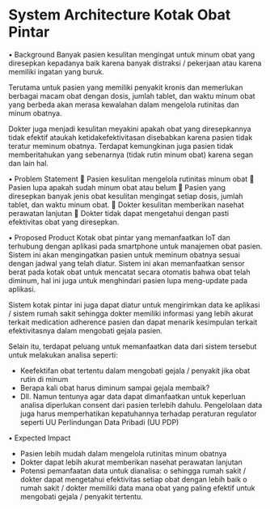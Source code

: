 # System Architecture Kotak Obat Pintar
•	Background
Banyak pasien kesulitan mengingat untuk minum obat yang diresepkan kepadanya baik karena banyak distraksi / pekerjaan atau karena memiliki ingatan yang buruk.

Terutama untuk pasien yang memiliki penyakit kronis dan memerlukan berbagai macam obat dengan dosis, jumlah tablet, dan waktu minum obat yang berbeda akan merasa kewalahan dalam  mengelola rutinitas dan minum obatnya.

Dokter juga menjadi kesulitan meyakini apakah obat yang diresepkannya tidak efektif ataukah ketidakefektivitasan disebabkan karena pasien tidak teratur meminum obatnya. Terdapat kemungkinan juga pasien tidak memberitahukan yang sebenarnya (tidak rutin minum obat) karena segan dan lain hal.

•	Problem Statement
	Pasien kesulitan mengelola rutinitas minum obat
	Pasien lupa apakah sudah minum obat atau belum
	Pasien yang diresepkan banyak jenis obat kesulitan mengingat setiap dosis, jumlah tablet, dan waktu minum obat.
	Dokter kesulitan memberikan nasehat perawatan lanjutan 
	Dokter tidak dapat mengetahui dengan pasti efektivitas obat yang diresepkan.

•	Proposed Product
Kotak obat pintar yang memanfaatkan IoT dan terhubung dengan aplikasi pada smartphone untuk manajemen obat pasien. Sistem ini akan mengingatkan pasien untuk meminum obatnya sesuai dengan jadwal yang telah diatur. Sistem ini akan memanfaatkan sensor berat pada kotak obat untuk mencatat secara otomatis bahwa obat telah diminum, hal ini juga untuk menghindari pasien lupa meng-update pada aplikasi.

Sistem kotak pintar ini juga dapat diatur untuk mengirimkan data ke aplikasi / sistem rumah sakit sehingga dokter memiliki informasi yang lebih akurat terkait medication adherence pasien dan dapat menarik kesimpulan terkait efektivitasnya dalam mengobati gejala pasien. 

Selain itu, terdapat peluang untuk memanfaatkan data dari sistem tersebut untuk melakukan analisa seperti:
-	Keefektifan obat tertentu dalam mengobati gejala / penyakit jika obat rutin di minum
-	Berapa kali obat harus diminum sampai gejala membaik?
-	Dll.
Namun tentunya agar data dapat dimanfaatkan untuk keperluan analisa diperlukan consent dari pasien terlebih dahulu. Pengelolaan data juga harus memperhatikan kepatuhannya terhadap peraturan regulator seperti UU Perlindungan Data Pribadi (UU PDP)

•	Expected Impact
-	Pasien lebih mudah dalam mengelola rutinitas minum obatnya
-	Dokter dapat lebih akurat memberikan nasehat perawatan lanjutan
-	Potensi pemanfaatan data untuk dianalisa:
o	sehingga rumah sakit / dokter dapat mengetahui efektivitas setiap obat dengan lebih baik
o	rumah sakit / dokter memiliki data mana obat yang paling efektif untuk mengobati gejala / penyakit tertentu.

